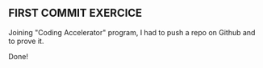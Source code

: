 ## FIRST COMMIT EXERCICE 

Joining "Coding Accelerator" program, I had to push a repo on Github and to prove it.

Done!